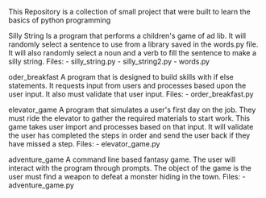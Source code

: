 This Repository is a collection of small project that were built to learn the basics of python programming
 
Silly String
Is a program that performs a children's game of ad lib. It will randomly select a sentence to use from a library saved in the words.py file. It will also randomly select a noun and a verb to fill the sentence to make a silly string. 
    Files:
        - silly_string.py
        - silly_string2.py
        - words.py
 
oder_breakfast
A program that is designed to build skills with if else statements. It requests input from users and processes based upon the user input. It also must validate that user input. 
    Files:
        - order_breakfast.py
 
elevator_game
A program that simulates a user's first day on the job. They must ride the elevator to gather the required materials to start work. This game takes user import and processes based on that input. It will validate the user has completed the steps in order and send the user back if they have missed a step. 
    Files: 
        - elevator_game.py
 
adventure_game
A command line based fantasy game. The user will interact with the program through prompts. The object of the game is the user must find a weapon to defeat a monster hiding in the town.
    Files: 
        - adventure_game.py